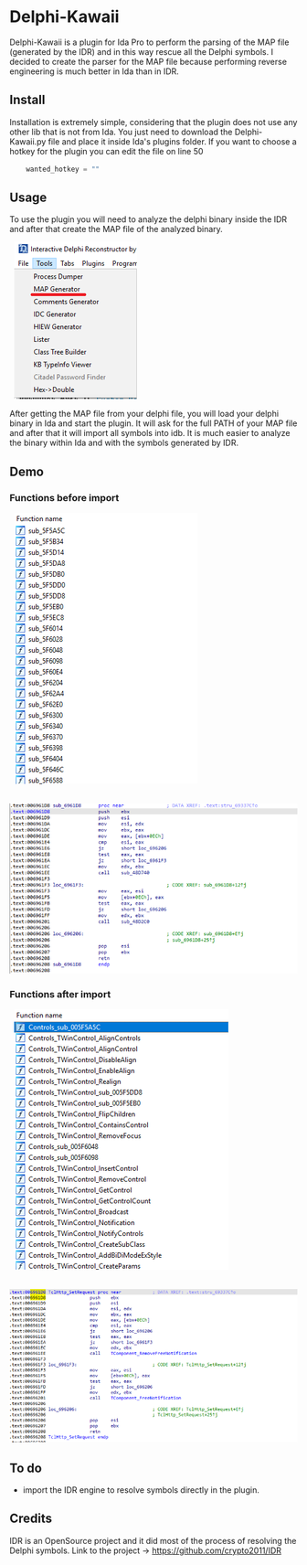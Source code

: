 # Delphi-Kawaii

Delphi-Kawaii is a plugin for Ida Pro to perform the parsing of the MAP file (generated by the IDR) and in this way rescue all the Delphi symbols. I decided to create the parser for the MAP file because performing reverse engineering is much better in Ida than in IDR.


## Install

Installation is extremely simple, considering that the plugin does not use any other lib that is not from Ida. You just need to download the Delphi-Kawaii.py file and place it inside Ida's plugins folder. If you want to choose a hotkey for the plugin you can edit the file on line 50
```python
    wanted_hotkey = ""
```
## Usage

To use the plugin you will need to analyze the delphi binary inside the IDR and after that create the MAP file of the analyzed binary.

&nbsp;
![App Screenshot](https://github.com/Xienim/Delphi-Kawaii/blob/main/IDR.png)

After getting the MAP file from your delphi file, you will load your delphi binary in Ida and start the plugin. It will ask for the full PATH of your MAP file and after that it will import all symbols into idb. It is much easier to analyze the binary within Ida and with the symbols generated by IDR.

## Demo

### Functions before import

&nbsp;
![App Screenshot](https://github.com/Xienim/Delphi-Kawaii/blob/main/Func_Before.png)

&nbsp;
![App Screenshot](https://github.com/Xienim/Delphi-Kawaii/blob/main/Dis_Before.png)

### Functions after import

&nbsp;
![App Screenshot](https://github.com/Xienim/Delphi-Kawaii/blob/main/Func_After.png)

&nbsp;
![App Screenshot](https://github.com/Xienim/Delphi-Kawaii/blob/main/Dis_After.png)

## To do
- import the IDR engine to resolve symbols directly in the plugin.

## Credits

IDR is an OpenSource project and it did most of the process of resolving the Delphi symbols. Link to the project -> https://github.com/crypto2011/IDR
